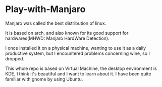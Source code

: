 # Play-with-Manjaro
Manjaro was called the best distribution of linux. 

It is based on arch, and also known for its good support for hardwares(MHWD: Manjaro HardWare Detection).

I once installed it on a physical machine, wanting to use it as a daily productive system, but I encountered problems concerning wine, so I dropped.

This whole repo is based on Virtual Machine, the desktop environment is KDE, I think it's beautiful and I want to learn about it. I have been quite familiar with gnome by using Ubuntu.
